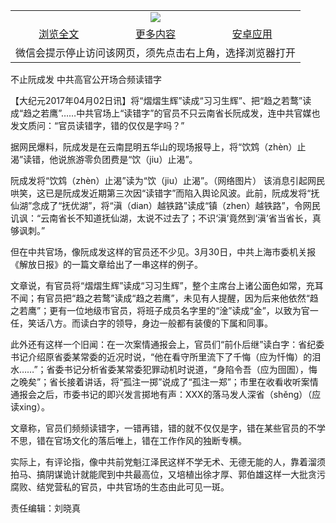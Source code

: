 

<table>
  <tr>
    <td align="center" colspan="3">
      <a href="https://github.com/ogate/ogate/blob/master/README.md"><img src="https://cloud.githubusercontent.com/assets/11880933/13434984/f430fae2-e012-11e5-814f-c2df1e82b247.jpg"/></a>
    </td>
  </tr>
  <tr>
    <td align="center">
      <a href="https://s3.ap-south-1.amazonaws.com/ogatem/oGate.htm?c815744&from=oNote">浏览全文</a>
    </td>
    <td align="center">
      <a href="https://s3.ap-south-1.amazonaws.com/ogatem/oGate.htm?from=oNote">更多内容</a>
    </td>
    <td align="center">
      <a href="https://raw.githubusercontent.com/ogate/up/master/ogate.apk">安卓应用</a>
    </td>
  </tr>
  <tr>
    <td align="center" colspan="3">
      微信会提示停止访问该网页，须先点击右上角，选择浏览器打开
    </td>
  </tr>
</table>    



不止阮成发 中共高官公开场合频读错字






        

【大纪元2017年04月02日讯】将“熠熠生辉”读成“习习生辉”、把“趋之若鹜”读成“趋之若鹰”……中共官场上“读错字”的官员不只云南省长阮成发，连中共官媒也发文质问：“官员读错字，错的仅仅是字吗？”


据网民爆料，阮成发是在云南昆明五华山的现场报导上，将“饮鸩（zhèn）止渴”读错，他说旅游零负团费是“饮（jiu）止渴”。


阮成发将“饮鸩（zhèn）止渴”读为“饮（jiu）止渴”。（网络图片）
该消息引起网民哄笑，这已是阮成发近期第三次因“读错字”而陷入舆论风波。此前，阮成发将“抚仙湖”念成了“抚优湖”，将“滇（dian）越铁路”读成“镇（zhen）越铁路”，令网民讥讽：“云南省长不知道抚仙湖，太说不过去了；不识‘滇’竟然到‘滇’省当省长，真够讽刺。”


但在中共官场，像阮成发这样的官员还不少见。3月30日，中共上海市委机关报《解放日报》的一篇文章给出了一串这样的例子。


文章说，有官员将“熠熠生辉”读成“习习生辉”，整个主席台上诸公面色如常，充耳不闻；有官员把“趋之若鹜”读成“趋之若鹰”，未见有人提醒，因为后来他依然“趋之若鹰”；更有一位地级市官员，将班子成员名字里的“淦”读成“金”，以致为官一任，笑话八方。而读白字的领导，身边一般都有装傻的下属和同事。


此外还有这样一个旧闻：在一次案情通报会上，官员们“前仆后继”读白字：省纪委书记介绍原省委某常委的近况时说，“他在看守所里流下了千悔（应为忏悔）的泪水……”；省委书记分析省委某常委犯罪动机时说道，“身陷令吾（应为囹圄），悔之晚矣”；省长接着讲话，将“孤注一掷”说成了“孤注一郑”；市里在收看收听案情通报会之后，市委书记的即兴发言掷地有声：XXX的落马发人深省（shěng）（应读xing）。


文章称，官员们频频读错字，一错再错，错的就不仅仅是字，错在某些官员的不学不思，错在官场文化的落后唯上，错在工作作风的独断专横。


实际上，有评论指，像中共前党魁江泽民这样不学无术、无德无能的人，靠着溜须拍马、搞阴谋诡计就能爬到中共最高位，又培植出徐才厚、郭伯雄这样一大批贪污腐败、结党营私的官员，中共官场的生态由此可见一斑。


责任编辑：刘晓真



